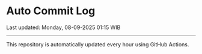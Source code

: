 # Auto Commit Log

Last updated: Monday, 08-09-2025 01:15 WIB

---

This repository is automatically updated every hour using GitHub Actions.
